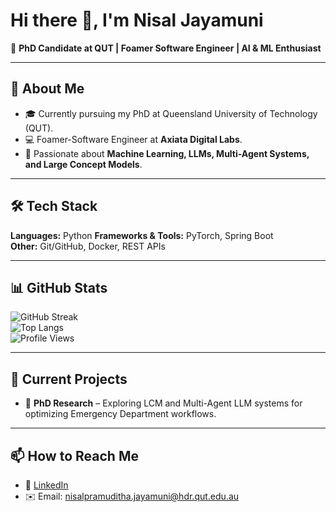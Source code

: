 # Hi there 👋, I'm Nisal Jayamuni

🚀 **PhD Candidate at QUT | Foamer Software Engineer | AI & ML Enthusiast**

---

## 🌟 About Me
- 🎓 Currently pursuing my PhD at Queensland University of Technology (QUT).
- 💻 Foamer-Software Engineer at **Axiata Digital Labs**.
- 🤖 Passionate about **Machine Learning, LLMs, Multi-Agent Systems, and Large Concept Models**.


---

## 🛠️ Tech Stack
**Languages:** Python 
**Frameworks & Tools:** PyTorch, Spring Boot  
**Other:** Git/GitHub, Docker, REST APIs

---

## 📊 GitHub Stats
![GitHub Streak](https://streak-stats.demolab.com/?user=NisalJayamuni&theme=tokyonight&hide_border=true)  
![Top Langs](https://github-readme-stats.vercel.app/api/top-langs/?username=NisalJayamuni&layout=compact&theme=tokyonight)  
![Profile Views](https://komarev.com/ghpvc/?username=NisalJayamuni&color=blue)

---

## 🔭 Current Projects

- 🏥 **PhD Research** – Exploring LCM and Multi-Agent LLM systems for optimizing Emergency Department workflows.  

---

## 📫 How to Reach Me
- 💼 [LinkedIn](https://www.linkedin.com/in/nisaljayamuni)  
- ✉️ Email: nisalpramuditha.jayamuni@hdr.qut.edu.au  

<!--

### Hi there 👋

<h2> 🚀 &nbsp;Some Tools I Have Used and Learned</h2>
<p align="left">
<img src="https://cdn.jsdelivr.net/gh/devicons/devicon/icons/vscode/vscode-original.svg" alt="vscode" width="45" height="45"/>
<img src="https://cdn.jsdelivr.net/gh/devicons/devicon/icons/bash/bash-original.svg" alt="bash" width="45" height="45"/>
<img src="https://cdn.jsdelivr.net/gh/devicons/devicon/icons/php/php-original.svg" alt="php" width="45" height="45"/>
</p>

---
<!-- 
### GitHub Stats
<p float="left">
<img height="180em" src="https://github-readme-stats.vercel.app/api?username=NisalJayamuni&show_icons=true&hide_border=true&&count_private=true&include_all_commits=true" /> 
<img height="180em" src="https://github-readme-stats.vercel.app/api/top-langs/?username=NisalJayamuni&show_icons=true&hide_border=true&layout=compact&langs_count=8"/>
</p>

<!-- 
---
<!--
**NisalJayamuni/NisalJayamuni** is a ✨ _special_ ✨ repository because its `README.md` (this file) appears on your GitHub profile.

Here are some ideas to get you started:

- 🔭 I’m currently working on ...
- 🌱 I’m currently learning ...
- 👯 I’m looking to collaborate on ...
- 🤔 I’m looking for help with ...
- 💬 Ask me about ...
- 📫 How to reach me: ...
- 😄 Pronouns: ...
- ⚡ Fun fact: ...
-->
